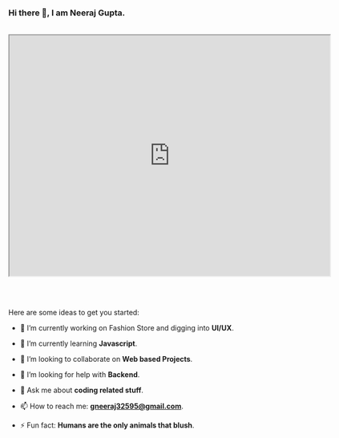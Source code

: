 ### Hi there 👋, I am **Neeraj Gupta.**
<br>

<iframe src="https://drive.google.com/file/d/1OaYwdMFuYsUhoetfV3agbuGbrvI8kDik/preview" width="640" height="480"></iframe>

<br><br>

Here are some ideas to get you started:

- 🔭 I’m currently working on Fashion Store and digging into **UI/UX**.
- 🌱 I’m currently learning **Javascript**.

- 👯 I’m looking to collaborate on **Web based Projects**.

- 🤔 I’m looking for help with **Backend**.

- 💬 Ask me about **coding related stuff**.

- 📫 How to reach me: **gneeraj32595@gmail.com**.

- ⚡ Fun fact: **Humans are the only animals that blush**.
